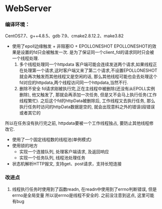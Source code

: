 # WebServer
### 编译环境：
CentOS7.7、g++4.8.5、gdb 7.9、cmake2.8.12.2、make3.82

* 使用了epoll边缘触发 + 非阻塞IO + EPOLLONESHOT
  EPOLLONESHOT的效果是设置的fd只会被触发一次. 是为了保证同一个client_fd的请求同时只会被一个线程处理.
  1. 多个线程处理同一个httpdata 
     客户端可能会连续发送两个请求,如果线程正在处理第一个请求,这时客户端又来了第二个请求,不设置EPOLLONESHOT就会再次触发而其他线程又是空闲的话, 
     那么其他线程可能也会去处理这个fd对应的httpdata,两个线程访问同一个httpdata,当然不行.
  2. 删除不安全
     fd请求刚被执行完,正在主线程中被删除(还没有从EPOLL实例删除), 他又触发了, 那就会再添加一次任务, 但是又不会马上执行任务(工作线程繁忙).
     之后这个fd的httpData被删除后, 工作线程又去执行任务, 那么执行任务时访问的httpData数据是空的, 就会出现意料之外的错误(段错误或者其它的
     
所以在任务没有执行完之前, httpdata要被一个工作线程独占, 要防止其他线程修改它.
     
* 使用了一个固定线程数的线程池(单例模式)
* 使用锁的地方
  * 实现一个连接队列, 处理客户端请求, 及返回响应 
  * 实现一个任务队列, 线程池处理任务
* 状态机解析HTTP报文, 支持get、post请求，支持长短连接

### 改进点
1. 线程执行任务时使用到了函数readn, 在readn中使用到了errno判断错误, 但是errno是全局变量
所以说errno是线程不安全的. 之前没注意到这点, 这里可能有bug

